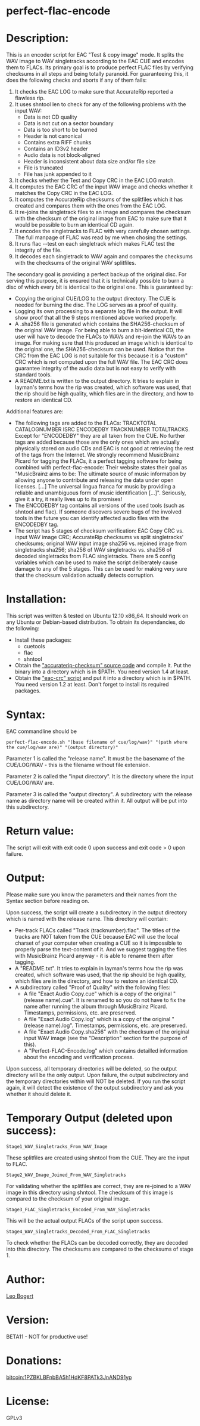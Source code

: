 perfect-flac-encode
===================

# Description:
This is an encoder script for EAC "Test & copy image" mode.
It splits the WAV image to WAV singletracks according to the EAC CUE and encodes them to FLACs.
Its primary goal is to produce perfect FLAC files by verifying checksums in all steps and being totally paranoid.
For guaranteeing this, it does the following checks and aborts if any of them fails:

1. It checks the EAC LOG to make sure that AccurateRip reported a flawless rip.
2. It uses shntool len to check for any of the following problems with the input WAV:
	* Data is not CD quality
	* Data is not cut on a sector boundary
	* Data is too short to be burned
	* Header is not canonical
	* Contains extra RIFF chunks
	* Contains an ID3v2 header
	* Audio data is not block‐aligned
	* Header is inconsistent about data size and/or file size
	* File is truncated
	* File has junk appended to it
3. It checks whether the Test and Copy CRC in the EAC LOG match.
4. It computes the EAC CRC of the input WAV image and checks whether it matches the Copy CRC in the EAC LOG.
5. It computes the AccurateRip checksums of the splitfiles which it has created and compares them with the ones from the EAC LOG.
6. It re-joins the singletrack files to an image and compares the checksum with the checksum of the original image from EAC to make sure that it would be possible to burn an identical CD again.
7. It encodes the singletracks to FLAC with very carefully chosen settings. The full manpage of FLAC was read by me when chosing the settings.
8. It runs flac --test on each singletrack which makes FLAC test the integrity of the file.
9. It decodes each singletrack to WAV again and compares the checksums with the checksums of the original WAV splitfiles.

The secondary goal is providing a perfect backup of the original disc. For serving this purpose, it is ensured that it is technically possible to burn a disc of which every bit is identical to the original one. This is guaranteed by:

* Copying the original CUE/LOG to the output directory. The CUE is needed for burning the disc. The LOG serves as a proof of quality.
* Logging its own processing to a separate log file in the output. It will show proof that all the 9 steps mentioned above worked properly.
* A .sha256 file is generated which contains the SHA256-checksum of the original WAV image. For being able to burn a bit-identical CD, the user will have to decode the FLACs to WAVs and re-join the WAVs to an image. For making sure that this produced an image which is identical to the original one, the SHA256-checksum can be used. Notice that the CRC from the EAC LOG is not suitable for this because it is a "custom" CRC which is not computed upon the full WAV file. The EAC CRC does guarantee integrity of the audio data but is not easy to verify with standard tools.
* A README.txt is written to the output directory. It tries to explain in layman's terms how the rip was created, which software was used, that the rip should be high quality, which files are in the directory, and how to restore an identical CD.

Additional features are:

* The following tags are added to the FLACs: TRACKTOTAL CATALOGNUMBER ISRC ENCODEDBY TRACKNUMBER TOTALTRACKS. Except for "ENCODEDBY" they are all taken from the CUE. No further tags are added because those are the only ones which are actually physically stored on audio CDs and EAC is not good at retrieving the rest of the tags from the Internet. We strongly recommend MusicBrainz Picard for tagging the FLACs, it a perfect tagging software for being combined with perfect-flac-encode: Their website states their goal as "MusicBrainz aims to be: The ultimate source of music information by allowing anyone to contribute and releasing the data under open licenses.  [...] The universal lingua franca for music by providing a reliable and unambiguous form of music identification [...]". Seriously, give it a try, it really lives up to its promises!
* The ENCODEDBY tag contains all versions of the used tools (such as shntool and flac). If someone discovers severe bugs of the involved tools in the future you can identify affected audio files with the ENCODEDBY tag.
* The script has 5 stages of checksum verification: EAC Copy CRC vs. input WAV image CRC; AccurateRip checksums vs split singletracks' checksums; original WAV input image sha256 vs. rejoined image from singletracks sha256; sha256 of WAV singletracks vs. sha256 of decoded singletracks from FLAC singletracks. There are 5 config variables which can be used to make the script deliberately cause damage to any of the 5 stages. This can be used for making very sure that the checksum validation actually detects corruption.


# Installation:
This script was written & tested on Ubuntu 12.10 x86_64. It should work on any Ubuntu or Debian-based distribution.
To obtain its dependancies, do the following:

* Install these packages:
	* cuetools
	* flac
	* shntool
* Obtain the ["accuraterip-checksum" source code](https://github.com/leo-bogert/accuraterip-checksum) and compile it. Put the binary into a directory which is in $PATH. You need version 1.4 at least.
* Obtain the ["eac-crc" script](https://github.com/leo-bogert/eac-crc) and put it into a directory which is in $PATH. You need version 1.2 at least. Don't forget to install its required packages.


# Syntax:
EAC commandline should be

    perfect-flac-encode.sh "(base filename of cue/log/wav)" "(path where the cue/log/wav are)" "(output directory)" 

Parameter 1 is called the "release name". It must be the basename of the CUE/LOG/WAV - this is the filename without file extension.

Parameter 2 is called the "input directory". It is the directory where the input CUE/LOG/WAV are.

Parameter 3 is called the "output directory". A subdirectory with the release name as directory name will be created within it. All output will be put into this subdirectory.

# Return value:
The script will exit with exit code 0 upon success and exit code > 0 upon failure.

# Output:
Please make sure you know the parameters and their names from the Syntax section before reading on.

Upon success, the script will create a subdirectory in the output directory which is named with the release name.
This directory will contain:

* Per-track FLACs called "Track (tracknumber).flac". The titles of the tracks are NOT taken from the CUE because EAC will use the local charset of your computer when creating a CUE so it is impossible to properly parse the text-content of it. And we suggest tagging the files with MusicBrainz Picard anyway - it is able to rename them after tagging.
* A "README.txt". It tries to explain in layman's terms how the rip was created, which software was used, that the rip should be high quality, which files are in the directory, and how to restore an identical CD.
* A subdirectory called "Proof of Quality" with the following files:
	* A file "Exact Audio Copy.cue" which is a copy of the original "(release name).cue". It is renamed to so you do not have to fix the name after running the album through MusicBrainz Picard. Timestamps, permissions, etc. are preserved.
	* A file "Exact Audio Copy.log" which is a copy of the original "(release name).log". Timestamps, permissions, etc. are preserved.
	* A file "Exact Audio Copy.sha256" with the checksum of the original input WAV image (see the "Description" section for the purpose of this).
	* A "Perfect-FLAC-Encode.log" which contains detailled information about the encoding and verification process.

Upon success, all temporary directories will be deleted, so the output directory will be the only output.
Upon failure, the output subdirectory and the temporary directories within will NOT be deleted. If you run the script again, it will detect the existence of the output subdirectory and ask you whether it should delete it.

# Temporary Output (deleted upon success):
    Stage1_WAV_Singletracks_From_WAV_Image
These splitfiles are created using shntool from the CUE. They are the input to FLAC.
	
    Stage2_WAV_Image_Joined_From_WAV_Singletracks
For validating whether the splitfiles are correct, they are re-joined to a WAV image in this directory using shntool.
The checksum of this image is compared to the checksum of your original image.

    Stage3_FLAC_Singletracks_Encoded_From_WAV_Singletracks
This will be the actual output FLACs of the script upon success.

    Stage4_WAV_Singletracks_Decoded_From_FLAC_Singletracks
To check whether the FLACs can be decoded correctly, they are decoded into this directory.
The checksums are compared to the checksums of stage 1.

# Author:
[Leo Bogert](http://leo.bogert.de)

# Version:
BETA11 - NOT for productive use!

# Donations:
[bitcoin:1PZBKLBFnbBA5h1HdKF8PATk3JnAND91yp](bitcoin:1PZBKLBFnbBA5h1HdKF8PATk3JnAND91yp)
	
# License:
GPLv3
